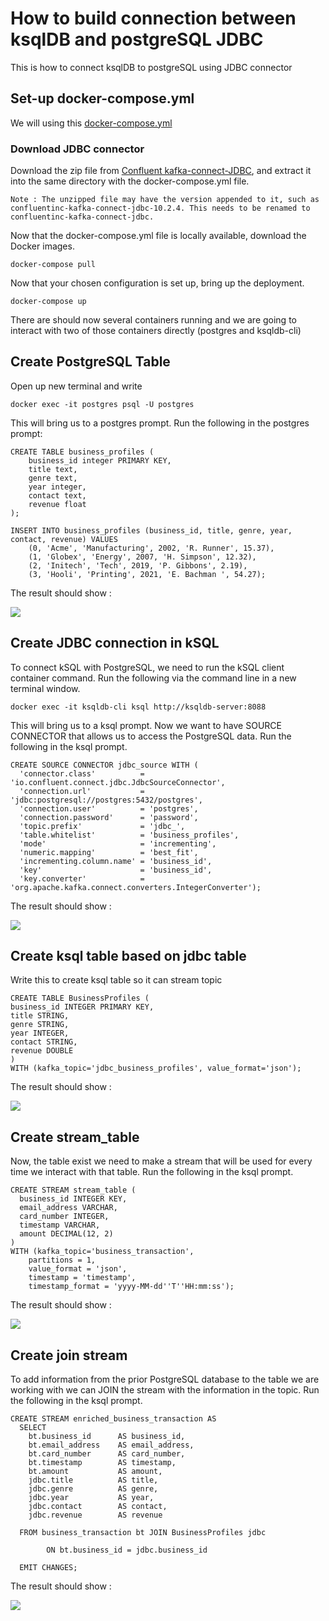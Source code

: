 # How to build connection between ksqlDB and postgreSQL JDBC

This is how to connect ksqlDB to postgreSQL using JDBC connector

## Set-up docker-compose.yml

We will using this [docker-compose.yml](docker-compose.yml)

### Download JDBC connector

Download the zip file from [Confluent kafka-connect-JDBC](https://www.confluent.io/hub/confluentinc/kafka-connect-jdbc), and extract it into the same directory with the docker-compose.yml file.

```
Note : The unzipped file may have the version appended to it, such as confluentinc-kafka-connect-jdbc-10.2.4. This needs to be renamed to confluentinc-kafka-connect-jdbc.
```

Now that the docker-compose.yml file is locally available, download the Docker images.

```
docker-compose pull
```

Now that your chosen configuration is set up, bring up the deployment.

```
docker-compose up
```
There are should now several containers running and we are going to interact with two of those containers directly (postgres and ksqldb-cli)

## Create PostgreSQL Table

Open up new terminal and write
```
docker exec -it postgres psql -U postgres
```

This will bring us to a postgres prompt. Run the following in the postgres prompt:

```
CREATE TABLE business_profiles (
    business_id integer PRIMARY KEY,
    title text,
    genre text,
    year integer,
    contact text,
    revenue float
);

INSERT INTO business_profiles (business_id, title, genre, year, contact, revenue) VALUES
    (0, 'Acme', 'Manufacturing', 2002, 'R. Runner', 15.37),
    (1, 'Globex', 'Energy', 2007, 'H. Simpson', 12.32),
    (2, 'Initech', 'Tech', 2019, 'P. Gibbons', 2.19),
    (3, 'Hooli', 'Printing', 2021, 'E. Bachman ', 54.27);

```
The result should show :

![](img/postgre_table_create.png)

## Create JDBC connection in kSQL

To connect kSQL with PostgreSQL, we need to run the kSQL client container command. Run the following via the command line in a new terminal window.

```
docker exec -it ksqldb-cli ksql http://ksqldb-server:8088
```

This will bring us to a ksql prompt. Now we want to have SOURCE CONNECTOR that allows us to access the PostgreSQL data. Run the following in the ksql prompt.

```
CREATE SOURCE CONNECTOR jdbc_source WITH (
  'connector.class'          = 'io.confluent.connect.jdbc.JdbcSourceConnector',
  'connection.url'           = 'jdbc:postgresql://postgres:5432/postgres',
  'connection.user'          = 'postgres',
  'connection.password'      = 'password',
  'topic.prefix'             = 'jdbc_',
  'table.whitelist'          = 'business_profiles',
  'mode'                     = 'incrementing',
  'numeric.mapping'          = 'best_fit',
  'incrementing.column.name' = 'business_id',
  'key'                      = 'business_id',
  'key.converter'            = 'org.apache.kafka.connect.converters.IntegerConverter');
  ```

The result should show :

![](img/connector_created.png)

  ## Create ksql table based on jdbc table

  Write this to create ksql table so it can stream topic

  ```
CREATE TABLE BusinessProfiles (
  business_id INTEGER PRIMARY KEY,
  title STRING,
  genre STRING,
  year INTEGER,
  contact STRING,
  revenue DOUBLE
)
WITH (kafka_topic='jdbc_business_profiles', value_format='json');
```
The result should show :

![](img/connected_table.png)

## Create stream_table

Now, the table exist we need to make a stream that will be used for every time we interact with that table. Run the following in the ksql prompt.

```
CREATE STREAM stream_table (
  business_id INTEGER KEY,
  email_address VARCHAR,
  card_number INTEGER,
  timestamp VARCHAR,
  amount DECIMAL(12, 2)
)
WITH (kafka_topic='business_transaction',
    partitions = 1,
    value_format = 'json',
    timestamp = 'timestamp',
    timestamp_format = 'yyyy-MM-dd''T''HH:mm:ss');
```

The result should show :

![](img/stream_created.png)

## Create join stream


To add information from the prior PostgreSQL database to the table we are working with we can JOIN the stream with the information in the topic. Run the following in the ksql prompt.
```
CREATE STREAM enriched_business_transaction AS
  SELECT
    bt.business_id      AS business_id,
    bt.email_address    AS email_address,
    bt.card_number      AS card_number,
    bt.timestamp        AS timestamp,
    bt.amount           AS amount,
    jdbc.title          AS title,
    jdbc.genre          AS genre,
    jdbc.year           AS year,
    jdbc.contact        AS contact,
    jdbc.revenue        AS revenue
  
  FROM business_transaction bt JOIN BusinessProfiles jdbc
    
        ON bt.business_id = jdbc.business_id
  
  EMIT CHANGES;
  ```

The result should show :

![](img/join_stream.png)
